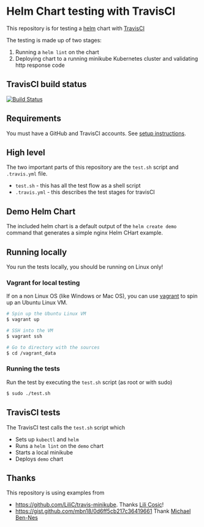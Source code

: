 # Helm Chart testing with TravisCI
This repository is for testing a [helm](https://www.helm.sh/) chart with [TravisCI](https://travis-ci.org/)

The testing is made up of two stages:
1. Running a `helm lint` on the chart
2. Deploying chart to a running minikube Kubernetes cluster and validating http response code

## TravisCI build status
[![Build Status](https://travis-ci.org/eldada/helm-test-travisci.svg?branch=master)](https://travis-ci.org/eldada/helm-test-travisci)

## Requirements
You must have a GitHub and TravisCI accounts. See [setup instructions](https://docs.travis-ci.com/user/getting-started/).

## High level
The two important parts of this repository are the `test.sh` script and `.travis.yml` file.
- `test.sh` - this has all the test flow as a shell script
- `.travis.yml` - this describes the test stages for travisCI

## Demo Helm Chart
The included helm chart is a default output of the `helm create demo` command that generates a simple nginx Helm CHart example.

## Running locally
You run the tests locally, you should be running on Linux only!

### Vagrant for local testing
If on a non Linux OS (like Windows or Mac OS), you can use [vagrant](https://www.vagrantup.com/) to spin up an Ubuntu Linux VM.
```bash
# Spin up the Ubuntu Linux VM
$ vagrant up

# SSH into the VM
$ vagrant ssh

# Go to directory with the sources
$ cd /vagrant_data
```

### Running the tests
Run the test by executing the `test.sh` script (as root or with sudo)
```bash
$ sudo ./test.sh
```

## TravisCI tests
The TravisCI test calls the `test.sh` script which
- Sets up `kubectl` and `helm`
- Runs a `helm lint` on the `demo` chart
- Starts a local minikube
- Deploys `demo` chart

## Thanks
This repository is using examples from
- https://github.com/LiliC/travis-minikube. Thanks [Lili Cosic](https://github.com/LiliC)!
- https://gist.github.com/mbn18/0d6ff5cb217c36419661 Thank [Michael Ben-Nes](https://gist.github.com/mbn18)
